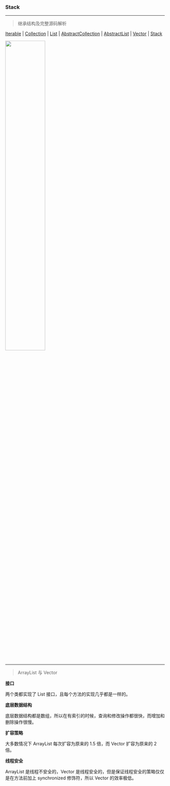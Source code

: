 ### Stack

***
> 继承结构及完整源码解析

[Iterable](https://github.com/Augustvic/JavaSourceCodeAnalysis/blob/master/src/Collections/Iterable.java) | [Collection](https://github.com/Augustvic/JavaSourceCodeAnalysis/blob/master/src/Collections/Collection.java) | [List](https://github.com/Augustvic/JavaSourceCodeAnalysis/blob/master/src/Collections/List.java) | [AbstractCollection](https://github.com/Augustvic/JavaSourceCodeAnalysis/blob/master/src/Collections/AbstractCollection.java) | [AbstractList](https://github.com/Augustvic/JavaSourceCodeAnalysis/blob/master/src/Collections/AbstractList.java) | [Vector](https://github.com/Augustvic/JavaSourceCodeAnalysis/blob/master/src/Collections/Vector.java) | [Stack](https://github.com/Augustvic/JavaSourceCodeAnalysis/blob/master/src/Collections/Stack.java)

<img src="https://github.com/Augustvic/JavaSourceCodeAnalysis/blob/master/images/Stack.png" width=50% />

***
> ArrayList 与 Vector

**接口**

两个类都实现了 List 接口，且每个方法的实现几乎都是一样的。

**底层数据结构**

底层数据结构都是数组，所以在有索引的时候，查询和修改操作都很快，而增加和删除操作很慢。

**扩容策略**

大多数情况下 ArrayList 每次扩容为原来的 1.5 倍，而 Vector 扩容为原来的 2 倍。

**线程安全**

ArrayList 是线程不安全的，Vector 是线程安全的，但是保证线程安全的策略仅仅是在方法前加上 synchronized 修饰符，所以 Vector 的效率极低。
